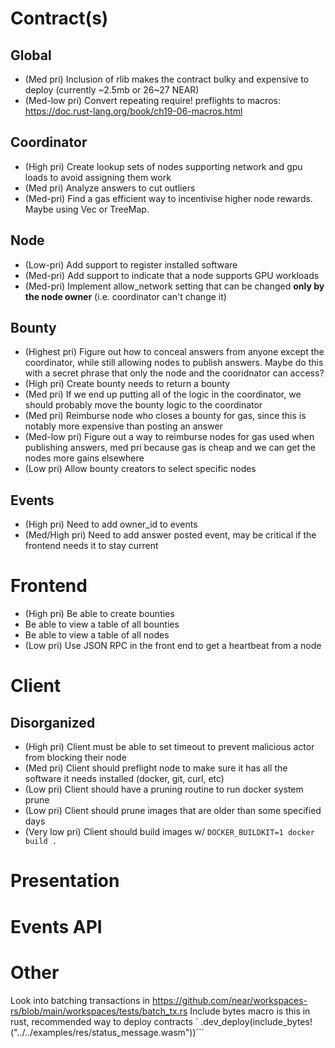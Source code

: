 # Contract(s)
## Global
* (Med pri) Inclusion of rlib makes the contract bulky and expensive to deploy (currently ~2.5mb or 26~27 NEAR)
* (Med-low pri) Convert repeating require! preflights to macros: https://doc.rust-lang.org/book/ch19-06-macros.html
## Coordinator
* (High pri) Create lookup sets of nodes supporting network and gpu loads to avoid assigning them work
* (Med pri) Analyze answers to cut outliers
* (Med-pri) Find a gas efficient way to incentivise higher node rewards. Maybe using Vec or TreeMap.
## Node
* (Low-pri) Add support to register installed software
* (Med-pri) Add support to indicate that a node supports GPU workloads
* (Med-pri) Implement allow_network setting that can be changed **only by the node owner** (i.e. coordinator can't change it)
## Bounty
* (Highest pri) Figure out how to conceal answers from anyone except the coordinator, while still allowing nodes to publish answers. Maybe do this with a secret phrase that only the node and the cooridnator can access?
* (High pri) Create bounty needs to return a bounty
* (Med pri) If we end up putting all of the logic in the coordinator, we should probably move the bounty logic to the coordinator
* (Med pri) Reimburse node who closes a bounty for gas, since this is notably more expensive than posting an answer
* (Med-low pri) Figure out a way to reimburse nodes for gas used when publishing answers, med pri because gas is cheap and we can get the nodes more gains elsewhere
* (Low pri) Allow bounty creators to select specific nodes
## Events
* (High pri) Need to add owner_id to events 
* (Med/High pri) Need to add answer posted event, may be critical if the frontend needs it to stay current

# Frontend
* (High pri) Be able to create bounties
* Be able to view a table of all bounties
* Be able to view a table of all nodes
* (Low pri) Use JSON RPC in the front end to get a heartbeat from a node


# Client
## Disorganized
* (High pri) Client must be able to set timeout to prevent malicious actor from blocking their node
* (Med pri) Client should preflight node to make sure it has all the software it needs installed (docker, git, curl, etc)
* (Low pri) Client should have a pruning routine to run docker system prune
* (Low pri) Client should prune images that are older than some specified days
* (Very low pri) Client should build images w/ `DOCKER_BUILDKIT=1 docker build .`

# Presentation

# Events API

# Other
Look into batching transactions in https://github.com/near/workspaces-rs/blob/main/workspaces/tests/batch_tx.rs
Include bytes macro is this in rust, recommended way to deploy contracts `        .dev_deploy(include_bytes!("../../examples/res/status_message.wasm"))```

